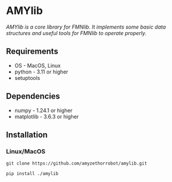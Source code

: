 # AMYlib

*AMYlib is a core library for FMNlib. It implements some basic data structures and useful tools for FMNlib to operate properly.*

## Requirements

- OS - MacOS, Linux
- python - 3.11 or higher
- setuptools

## Dependencies

- numpy - 1.24.1 or higher
- matplotlib - 3.6.3 or higher

## Installation

### Linux/MacOS

```shell
git clone https://github.com/amyzethorrobot/amylib.git
```

```shell
pip install ./amylib
```
